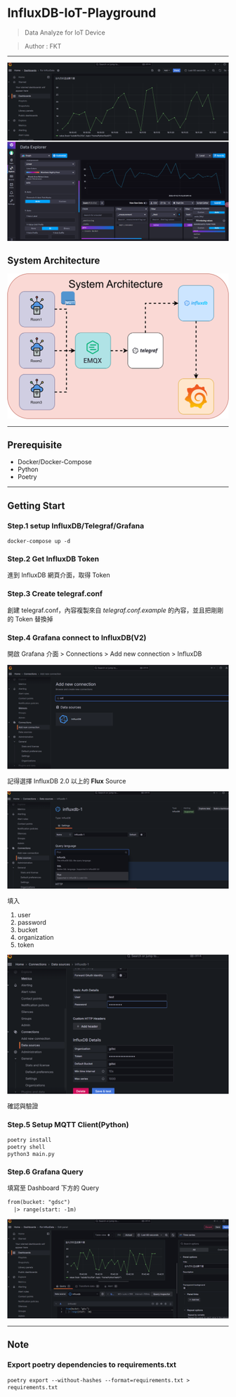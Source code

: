 # InfluxDB-IoT-Playground

> Data Analyze for IoT Device

> Author : FKT

---

![Grafana-Dashboard](images/grafana-dashboard.png)
![Influx-Dashboard](images/preview.png)

## System Architecture

![](images/system-architecture.svg)

---

## Prerequisite

- Docker/Docker-Compose
- Python
- Poetry


---

## Getting Start

### Step.1 setup InfluxDB/Telegraf/Grafana

```shell
docker-compose up -d
```

### Step.2 Get InfluxDB Token

進到 InfluxDB 網頁介面，取得 Token

### Step.3 Create telegraf.conf

創建 telegraf.conf，內容複製來自 *telegraf.conf.example* 的內容，並且把剛剛的 Token 替換掉

### Step.4 Grafana connect to InfluxDB(V2)

開啟 Grafana 介面 > Connections > Add new connection > InfluxDB

![Grafana-Datasource](images/grafana-datasource.png)

記得選擇 InfluxDB 2.0 以上的 **Flux** Source

![Grafana-Influx](images/grafana-influx.png)

填入
1. user
2. password
3. bucket
4. organization
5. token

![Grafana-Influx-Info](images/grafana-Influx-info.png)

確認與驗證

### Step.5 Setup MQTT Client(Python)

```shell
poetry install
poetry shell
python3 main.py
```

### Step.6 Grafana Query 

填寫至 Dashboard 下方的 Query

```txt
from(bucket: "gdsc")
  |> range(start: -1m)  
```
![Grafana-Query](images/grafana-query.png)

---

## Note

### Export poetry dependencies to requirements.txt

```shell
poetry export --without-hashes --format=requirements.txt > requirements.txt
```